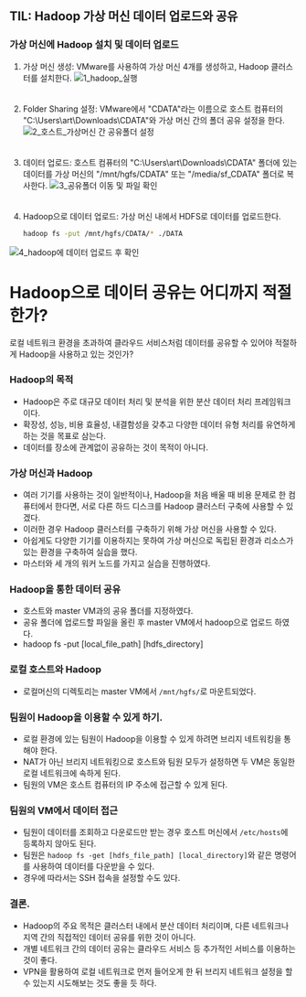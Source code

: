 ## TIL: Hadoop 가상 머신 데이터 업로드와 공유

### 가상 머신에 Hadoop 설치 및 데이터 업로드

1. 가상 머신 생성: VMware를 사용하여 가상 머신 4개를 생성하고, Hadoop 클러스터를 설치한다.
![1_hadoop_실행](https://github.com/ChoiJeonSeok/TIL/assets/82266289/d07c33c6-85dc-4683-89ff-05ac48cc1a7d)<br><br><br>
2. Folder Sharing 설정: VMware에서 "CDATA"라는 이름으로 호스트 컴퓨터의 "C:\Users\art\Downloads\CDATA"와 가상 머신 간의 폴더 공유 설정을 한다.
![2_호스트_가상머신 간 공유폴더 설정](https://github.com/ChoiJeonSeok/TIL/assets/82266289/13e7add2-e5e1-4826-9131-2c4bd7b69ba5)<br><br><br>
3. 데이터 업로드: 호스트 컴퓨터의 "C:\Users\art\Downloads\CDATA" 폴더에 있는 데이터를 가상 머신의 "/mnt/hgfs/CDATA" 또는 "/media/sf_CDATA" 폴더로 복사한다. 
![3_공유폴더 이동 및 파일 확인](https://github.com/ChoiJeonSeok/TIL/assets/82266289/e94828cb-f165-4fc3-8363-a6c58d687b8a)<br><br><br>
4. Hadoop으로 데이터 업로드: 가상 머신 내에서 HDFS로 데이터를 업로드한다.
   ```bash
   hadoop fs -put /mnt/hgfs/CDATA/* ./DATA
   ```
![4_hadoop에 데이터 업로드 후 확인](https://github.com/ChoiJeonSeok/TIL/assets/82266289/ea312943-05c0-4272-a392-dd60f2300f76)


# Hadoop으로 데이터 공유는 어디까지 적절한가?
로컬 네트워크 환경을 초과하여 클라우드 서비스처럼 데이터를 공유할 수 있어야 적절하게 Hadoop을 사용하고 있는 것인가?

### Hadoop의 목적
- Hadoop은 주로 대규모 데이터 처리 및 분석을 위한 분산 데이터 처리 프레임워크이다. 
- 확장성, 성능, 비용 효율성, 내결함성을 갖추고 다양한 데이터 유형 처리를 유연하게 하는 것을 목표로 삼는다.
- 데이터를 장소에 관계없이 공유하는 것이 목적이 아니다.

### 가상 머신과 Hadoop
- 여러 기기를 사용하는 것이 일반적이나, Hadoop을 처음 배울 때 비용 문제로 한 컴퓨터에서 한다면, 서로 다른 하드 디스크를 Hadoop 클러스터 구축에 사용할 수 있겠다. 
- 이러한 경우 Hadoop 클러스터를 구축하기 위해 가상 머신을 사용할 수 있다.
- 아쉽게도 다양한 기기를 이용하지는 못하여 가상 머신으로 독립된 환경과 리소스가 있는 환경을 구축하여 실습을 했다.
- 마스터와 세 개의 워커 노드를 가지고 실습을 진행하였다.

### Hadoop을 통한 데이터 공유
- 호스트와 master VM과의 공유 폴더를 지정하였다. 
- 공유 폴더에 업로드할 파일을 올린 후 master VM에서 hadoop으로 업로드 하였다.
- hadoop fs -put [local_file_path] [hdfs_directory]

### 로컬 호스트와 Hadoop
- 로컬머신의 디렉토리는 master VM에서 `/mnt/hgfs/`로 마운트되었다.

### 팀원이 Hadoop을 이용할 수 있게 하기.
- 로컬 환경에 있는 팀원이 Hadoop을 이용할 수 있게 하려면 브리지 네트워킹을 통해야 한다.
- NAT가 아닌 브리지 네트워킹으로 호스트와 팀원 모두가 설정하면 두 VM은 동일한 로컬 네트워크에 속하게 된다.
- 팀원의 VM은 호스트 컴퓨터의 IP 주소에 접근할 수 있게 된다.

### 팀원의 VM에서 데이터 접근
- 팀원이 데이터를 조회하고 다운로드만 받는 경우 호스트 머신에서 `/etc/hosts`에 등록하지 않아도 된다.
- 팀원은 `hadoop fs -get [hdfs_file_path] [local_directory]`와 같은 명령어를 사용하여 데이터를 다운받을 수 있다.
- 경우에 따라서는 SSH 접속을 설정할 수도 있다.

### 결론.
- Hadoop의 주요 목적은 클러스터 내에서 분산 데이터 처리이며, 다른 네트워크나 지역 간의 직접적인 데이터 공유를 위한 것이 아니다.
- 개별 네트워크 간의 데이터 공유는 클라우드 서비스 등 추가적인 서비스를 이용하는 것이 좋다.
- VPN을 활용하여 로컬 네트워크로 먼저 들어오게 한 뒤 브리지 네트워크 설정을 할 수 있는지 시도해보는 것도 좋을 듯 하다.

